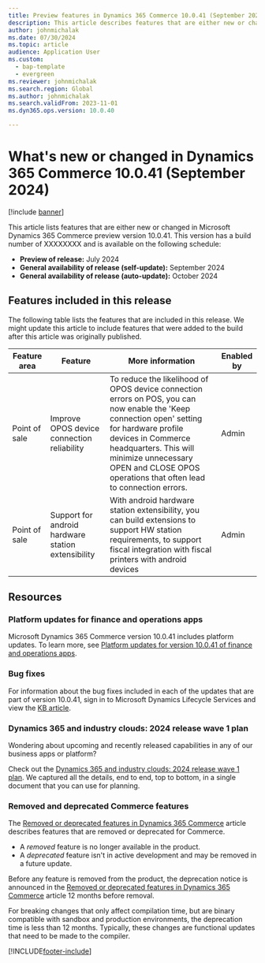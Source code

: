 ```yaml
---
title: Preview features in Dynamics 365 Commerce 10.0.41 (September 2024)
description: This article describes features that are either new or changed in Microsoft Dynamics 365 Commerce 10.0.41. 
author: johnmichalak
ms.date: 07/30/2024
ms.topic: article
audience: Application User
ms.custom: 
  - bap-template
  - evergreen
ms.reviewer: johnmichalak
ms.search.region: Global
ms.author: johnmichalak
ms.search.validFrom: 2023-11-01
ms.dyn365.ops.version: 10.0.40

---
```


# What's new or changed in Dynamics 365 Commerce 10.0.41 (September 2024)

[!include [banner](../includes/banner.md)]

This article lists features that are either new or changed in Microsoft Dynamics 365 Commerce preview version 10.0.41. This version has a build number of XXXXXXXX and is available on the following schedule:

- **Preview of release:** July 2024
- **General availability of release (self-update):** September 2024
- **General availability of release (auto-update):** October 2024

## Features included in this release

The following table lists the features that are included in this release. We might update this article to include features that were added to the build after this article was originally published.

| Feature area | Feature | More information | Enabled by |
|---|---|---|---|
|Point of sale |Improve OPOS device connection reliability |To reduce the likelihood of OPOS device connection errors on POS, you can now enable the 'Keep connection open' setting for hardware profile devices in Commerce headquarters. This will minimize unnecessary OPEN and CLOSE OPOS operations that often lead to connection errors. |Admin|
|Point of sale | Support for android hardware station extensibility | With android hardware station extensibility, you can build extensions to support HW station requirements, to support fiscal integration with fiscal printers with android devices| Admin |




## Resources

### Platform updates for finance and operations apps

Microsoft Dynamics 365 Commerce version 10.0.41 includes platform updates. To learn more, see [Platform updates for version 10.0.41 of finance and operations apps](../../fin-ops-core/fin-ops/get-started/whats-new-platform-updates-10-0-41.md). 
  
### Bug fixes

For information about the bug fixes included in each of the updates that are part of version 10.0.41, sign in to Microsoft Dynamics Lifecycle Services and view the [KB article](https://fix.lcs.dynamics.com/Issue/Details?bugId=#######).

### Dynamics 365 and industry clouds: 2024 release wave 1 plan

Wondering about upcoming and recently released capabilities in any of our business apps or platform?

Check out the [Dynamics 365 and industry clouds: 2024 release wave 1 plan](/dynamics365/release-plan/2024wave1/). We captured all the details, end to end, top to bottom, in a single document that you can use for planning.

### Removed and deprecated Commerce features

The [Removed or deprecated features in Dynamics 365 Commerce](removed-deprecated-features-commerce.md) article describes features that are removed or deprecated for Commerce.

- A *removed* feature is no longer available in the product.
- A *deprecated* feature isn't in active development and may be removed in a future update.

Before any feature is removed from the product, the deprecation notice is announced in the [Removed or deprecated features in Dynamics 365 Commerce](removed-deprecated-features-commerce.md) article 12 months before removal.

For breaking changes that only affect compilation time, but are binary compatible with sandbox and production environments, the deprecation time is less than 12 months. Typically, these changes are functional updates that need to be made to the compiler.

[!INCLUDE[footer-include](../../includes/footer-banner.md)]
